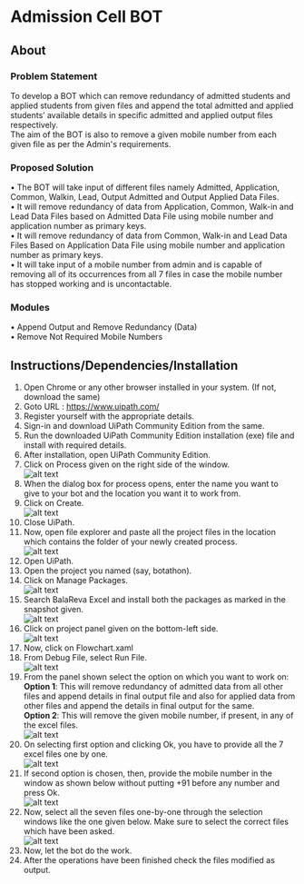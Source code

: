 # Admission Cell BOT

## About

### Problem Statement
To develop a BOT which can remove redundancy of admitted students and applied students from given files and append the total admitted and applied students’ available details in specific admitted and applied output files respectively. <br>
The aim of the BOT is also to remove a given mobile number from each given file as per the Admin's requirements.

### Proposed Solution
• The BOT will take input of different files namely Admitted, Application, Common, Walkin, Lead, Output Admitted and Output Applied Data Files.<br>
• It will remove redundancy of data from Application, Common, Walk-in and Lead Data Files based on Admitted Data File using mobile number and application number as      primary keys.<br>
• It will remove redundancy of data from Common, Walk-in and Lead Data Files Based on Application Data File using mobile number and application number as primary keys.<br>
• It will take input of a mobile number from admin and is capable of removing all of its occurrences from all 7 files in case the mobile number has stopped working and is uncontactable.<br>

### Modules
• Append Output and Remove Redundancy (Data)<br>
• Remove Not Required Mobile Numbers


## Instructions/Dependencies/Installation
1. Open Chrome or any other browser installed in your system. (If not, download the same)<br>
2. Goto URL : https://www.uipath.com/ <br>
3. Register yourself with the appropriate details.<br>
4. Sign-in and download UiPath Community Edition from the same.<br>
5. Run the downloaded UiPath Community Edition installation (exe) file and install with required details.<br>
6. After installation, open UiPath Community Edition.<br>
7. Click on Process given on the right side of the window.<br>
![alt text](https://i.ibb.co/nCm5XY3/1.png)<br>
8. When the dialog box for process opens, enter the name you want to give to your bot and the location you want it to work from.<br>
9. Click on Create.<br>
![alt text](https://i.ibb.co/BPJFyz6/2.png)<br>
10. Close UiPath.<br>
11. Now, open file explorer and paste all the project files in the location which contains the folder of your newly created process.<br>
![alt text](https://i.ibb.co/dLLgjDR/3.png)<br>
12. Open UiPath.<br>
13. Open the project you named (say, botathon).<br>
14. Click on Manage Packages.<br>
![alt text](https://i.ibb.co/2gvgnKs/4.png)<br>
15. Search BalaReva Excel and install both the packages as marked in the snapshot given.<br>
![alt text](https://i.ibb.co/gjvbCDL/5.png)<br>
16. Click on project panel given on the bottom-left side.<br>
![alt text](https://i.ibb.co/CVQZfYP/6.png)<br>
17. Now, click on Flowchart.xaml<br>
18. From Debug File, select Run File.<br>
![alt text](https://i.ibb.co/Y7xMXhd/7.png)<br>
19. From the panel shown select the option on which you want to work on: <br>
<b>Option 1</b>: This will remove redundancy of admitted data from all other files and append details in final output file and also for applied data from other files and append the details in final output for the same.<br>
<b>Option 2</b>: This will remove the given mobile number, if present, in any of the excel files. <br>
![alt text](https://i.ibb.co/tQdcyrQ/8.png)<br>
20. On selecting first option and clicking Ok, you have to provide all the 7 excel files one by one.<br>
![alt text](https://i.ibb.co/gVJK6PV/9.png)<br>
21. If second option is chosen, then, provide the mobile number in the window as shown below without putting +91 before any number and press Ok.<br>
![alt text](https://i.ibb.co/rddy0y8/10.png)<br>
22. Now, select all the seven files one-by-one through the selection windows like the one given below. Make sure to select the correct files which have been asked.<br>
![alt text](https://i.ibb.co/gVJK6PV/9.png)<br>
23. Now, let the bot do the work.<br>
24. After the operations have been finished check the files modified as output.

